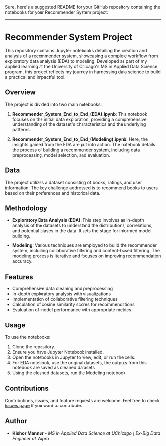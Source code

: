 Sure, here's a suggested README for your GitHub repository containing the notebooks for your Recommender System project:

---

# Recommender System Project

This repository contains Jupyter notebooks detailing the creation and analysis of a recommender system, showcasing a complete workflow from exploratory data analysis (EDA) to modeling. Developed as part of my applied learning at the University of Chicago's MS in Applied Data Science program, this project reflects my journey in harnessing data science to build a practical and impactful tool.

## Overview

The project is divided into two main notebooks:

1. **Recommender_System_End_to_End_(EDA).ipynb**: This notebook focuses on the initial data exploration, providing a comprehensive understanding of the dataset's characteristics and the underlying patterns.

2. **Recommender_System_End_to_End_(Modeling).ipynb**: Here, the insights gained from the EDA are put into action. The notebook details the process of building a recommender system, including data preprocessing, model selection, and evaluation.

## Data

The project utilizes a dataset consisting of books, ratings, and user information. The key challenge addressed is to recommend books to users based on their preferences and historical data.

## Methodology

- **Exploratory Data Analysis (EDA)**: This step involves an in-depth analysis of the datasets to understand the distributions, correlations, and potential biases in the data. It sets the stage for informed model building.

- **Modeling**: Various techniques are employed to build the recommender system, including collaborative filtering and content-based filtering. The modeling process is iterative and focuses on improving recommendation accuracy.

## Features

- Comprehensive data cleaning and preprocessing
- In-depth exploratory analysis with visualizations
- Implementation of collaborative filtering techniques
- Calculation of cosine similarity scores for recommendations
- Evaluation of model performance with appropriate metrics

## Usage

To use the notebooks:

1. Clone the repository.
2. Ensure you have Jupyter Notebook installed.
3. Open the notebooks in Jupyter to view, edit, or run the cells.
4. For EDA notebook, use the original datasets, the outputs from this notebook are saved as cleaned datasets
5. Using the cleaned datasets, run the Modeling notebook.

## Contributions

Contributions, issues, and feature requests are welcome. Feel free to check [issues page](link-to-issues-page) if you want to contribute.

## Author

- **Kishor Mannur** - *MS in Applied Data Science at UChicago | Ex-Big Data Engineer at Wipro*
